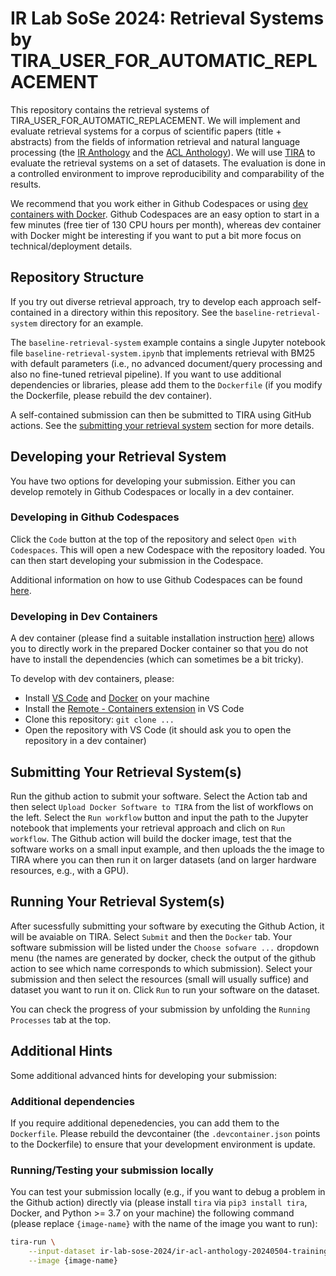 # IR Lab SoSe 2024: Retrieval Systems by TIRA_USER_FOR_AUTOMATIC_REPLACEMENT

This repository contains the retrieval systems of TIRA_USER_FOR_AUTOMATIC_REPLACEMENT. We will implement and evaluate retrieval systems for a corpus of scientific papers (title + abstracts) from the fields of information retrieval and natural language processing (the [IR Anthology](https://ir.webis.de/anthology/) and the [ACL Anthology](https://aclanthology.org/)). We will use [TIRA](https://www.tira.io/) to evaluate the retrieval systems on a set of datasets. The evaluation is done in a controlled environment to improve reproducibility and comparability of the results.

We recommend that you work either in Github Codespaces or using [dev containers with Docker](https://code.visualstudio.com/docs/devcontainers/containers). Github Codespaces are an easy option to start in a few minutes (free tier of 130 CPU hours per month), whereas dev container with Docker might be interesting if you want to put a bit more focus on technical/deployment details.

## Repository Structure

If you try out diverse retrieval approach, try to develop each approach self-contained in a directory within this repository. See the `baseline-retrieval-system` directory for an example.

The `baseline-retrieval-system` example contains a single Jupyter notebook  file `baseline-retrieval-system.ipynb` that implements retrieval with BM25 with default parameters (i.e., no advanced document/query processing and also no fine-tuned retrieval pipeline). If you want to use additional dependencies or libraries, please add them to the `Dockerfile` (if you modify the Dockerfile, please rebuild the dev container).

A self-contained submission can then be submitted to TIRA using GitHub actions. See the [submitting your retrieval system](#submitting-your-retrieval-systems) section for more details.

## Developing your Retrieval System

You have two options for developing your submission. Either you can develop remotely in Github Codespaces or locally in a dev container.

### Developing in Github Codespaces

Click the `Code` button at the top of the repository and select `Open with Codespaces`. This will open a new Codespace with the repository loaded. You can then start developing your submission in the Codespace.

Additional information on how to use Github Codespaces can be found [here](https://docs.github.com/en/codespaces/).

### Developing in Dev Containers

A dev container (please find a suitable installation instruction [here](https://code.visualstudio.com/docs/devcontainers/containers)) allows you to directly work in the prepared Docker container so that you do not have to install the dependencies (which can sometimes be a bit tricky).

To develop with dev containers, please:

- Install [VS Code](https://code.visualstudio.com/download) and [Docker](https://docs.docker.com/engine/install/) on your machine
- Install the [Remote - Containers extension](https://marketplace.visualstudio.com/items?itemName=ms-vscode-remote.remote-containers) in VS Code
- Clone this repository: `git clone ...`
- Open the repository with VS Code (it should ask you to open the repository in a dev container)

## Submitting Your Retrieval System(s)

Run the github action to submit your software. Select the Action tab and then select `Upload Docker Software to TIRA` from the list of workflows on the left. Select the `Run workflow` button and input the path to the Jupyter notebook that implements your retrieval approach and clich on `Run workflow`. The Github action will build the docker image, test that the software works on a small input example, and then uploads the the image to TIRA where you can then run it on larger datasets (and on larger hardware resources, e.g., with a GPU).

## Running Your Retrieval System(s)

After sucessfully submitting your software by executing the Github Action, it will be avaiable on TIRA. Select `Submit` and then the `Docker` tab. Your software submission will be listed under the `Choose sofware ...` dropdown menu (the names are generated by docker, check the output of the github action to see which name corresponds to which submission). Select your submission and then select the resources (small will usually suffice) and dataset you want to run it on. Click `Run` to run your software on the dataset.

You can check the progress of your submission by unfolding the `Running Processes` tab at the top.

## Additional Hints

Some additional advanced hints for developing your submission:

### Additional dependencies

If you require additional depenedencies, you can add them to the `Dockerfile`. Please rebuild the devcontainer (the `.devcontainer.json` points to the Dockerfile) to ensure that your development environment is update.

### Running/Testing your submission locally

You can test your submission locally (e.g., if you want to debug a problem in the Github action) directly via (please install `tira` via `pip3 install tira`, Docker, and Python >= 3.7 on your machine) the following command (please replace `{image-name}` with the name of the image you want to run):

```bash
tira-run \
    --input-dataset ir-lab-sose-2024/ir-acl-anthology-20240504-training \
    --image {image-name}
```

